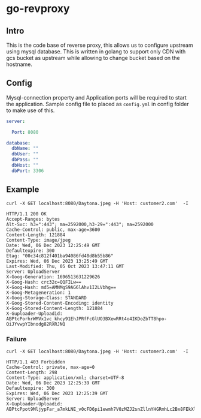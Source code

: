 # go-revproxy

## Intro
This is the code base of reverse proxy, this allows us to configure upstream using mysql database.
This is written in golang to support only CDN with gcs bucket as upstream while allowing to change bucket based on the hostname. 

## Config 
Mysql-connection property and Application ports will be required to start the application. Sample config file to placed as `config.yml` in config folder to make use of this.

```yaml
server:

  Port: 8080

database:
  dbName: ""
  dbUser: ""
  dbPass: ""
  dbHost: ""
  dbPort: 3306


```

## Example

```shell
curl -X GET localhost:8080/Daytona.jpeg -H 'Host: customer2.com'  -I

HTTP/1.1 200 OK
Accept-Ranges: bytes
Alt-Svc: h3=":443"; ma=2592000,h3-29=":443"; ma=2592000
Cache-Control: public, max-age=3600
Content-Length: 121884
Content-Type: image/jpeg
Date: Wed, 06 Dec 2023 12:25:49 GMT
Defaultexpire: 300
Etag: "00c34c812f401ba94086fd48d8b55b86"
Expires: Wed, 06 Dec 2023 13:25:49 GMT
Last-Modified: Thu, 05 Oct 2023 13:47:11 GMT
Server: UploadServer
X-Goog-Generation: 1696513631229626
X-Goog-Hash: crc32c=QQFILw==
X-Goog-Hash: md5=AMNMgS9AG6lAhv1I2LVbhg==
X-Goog-Metageneration: 1
X-Goog-Storage-Class: STANDARD
X-Goog-Stored-Content-Encoding: identity
X-Goog-Stored-Content-Length: 121884
X-Guploader-Uploadid: ABPtcPorhrWMVx1vc_khcy91EhJPRfFcGlUO3BXewRRt4o4IKDoZbTT8hpo-QiJYvwpYIbnodg82RXRJNQ
```

### Failure 
```shell
curl -X GET localhost:8080/Daytona.jpeg -H 'Host: customer3.com'  -I

HTTP/1.1 403 Forbidden
Cache-Control: private, max-age=0
Content-Length: 298
Content-Type: application/xml; charset=UTF-8
Date: Wed, 06 Dec 2023 12:25:39 GMT
Defaultexpire: 300
Expires: Wed, 06 Dec 2023 12:25:39 GMT
Server: UploadServer
X-Guploader-Uploadid: ABPtcPpot9MljypFar_a7mkLNE_v0cFD6pi1ewmh7V0zMZJ2snZllnYHGRmhLc2Bx8FEkXlYewDgYfJRiA
```